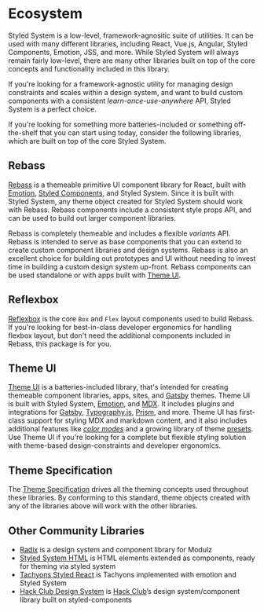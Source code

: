 
# Ecosystem

Styled System is a low-level, framework-agnositic suite of utilities.
It can be used with many different libraries, including React, Vue.js, Angular, Styled Components, Emotion, JSS, and more.
While Styled System will always remain fairly low-level, there are many other libraries built on top of the core concepts and functionality included in this library.

If you're looking for a framework-agnostic utility for managing design constraints and scales within a design system,
and want to build custom components with a consistent *learn-once-use-anywhere* API, Styled System is a perfect choice.

If you're looking for something more batteries-included or something off-the-shelf that you can start using today,
consider the following libraries, which are built on top of the core Styled System.

## Rebass

[Rebass][] is a themeable primitive UI component library for React,
built with [Emotion][], [Styled Components][], and Styled System.
Since it is built with Styled System, any theme object created for Styled System should work with Rebass.
Rebass components include a consistent style props API, and can be used to build out larger component libraries.

Rebass is completely themeable and includes a flexible *variants* API.
Rebass is intended to serve as base components that you can extend to create custom component libraries and design systems.
Rebass is also an excellent choice for building out prototypes and UI without needing to invest time in building a custom design system up-front.
Rebass components can be used standalone or with apps built with [Theme UI][].

## Reflexbox

[Reflexbox][] is the core `Box` and `Flex` layout components used to build Rebass.
If you're looking for best-in-class developer ergonomics for handling flexbox layout, but don't need the additional components included in Rebass, this package is for you.

## Theme UI

[Theme UI][] is a batteries-included library, that's intended for creating themeable component libraries, apps, sites, and [Gatsby][] themes.
Theme UI is built with Styled System, [Emotion][], and [MDX][].
It includes plugins and integrations for [Gatsby][], [Typography.js][], [Prism][], and more.
Theme UI has first-class support for styling MDX and markdown content,
and it also includes additional features like *[color modes][]* and a growing library of theme [presets](https://theme-ui.com/presets).
Use Theme UI if you're looking for a complete but flexible styling solution with theme-based design-constraints
and developer ergonomics.

[color modes]: https://theme-ui.com/color-modes

## Theme Specification

The [Theme Specification][] drives all the theming concepts used throughout these libraries.
By conforming to this standard, theme objects created with any of the libraries above will work with the other libraries.

## Other Community Libraries

- [Radix][] is a design system and component library for Modulz
- [Styled System HTML][] is HTML elements extended as components, ready for theming via styled system
- [Tachyons Styled React][] is Tachyons implemented with emotion and Styled System
- [Hack Club Design System][] is [Hack Club][]’s design system/component library built on styled-components

[rebass]: https://rebassjs.org
[reflexbox]: https://rebassjs.org/reflexbox
[theme ui]: https://theme-ui.com
[emotion]: https://emotion.sh
[styled components]: https://styled-components.com
[mdx]: https://mdxjs.com
[radix]: https://radix.modulz.app/docs/getting-started/
[Styled System HTML]: https://johnpolacek.github.io/styled-system-html/
[tachyons styled react]: https://github.com/tachyons-css/tachyons-styled-react
[hack club design system]: https://design.hackclub.com
[hack club]: https://hackclub.com/
[theme specification]: https://github.com/system-ui/theme-specification
[gatsby]: https://gatsbyjs.org
[typography.js]: https://github.com/KyleAMathews/typography.js
[prism]: https://github.com/PrismJS/prism
